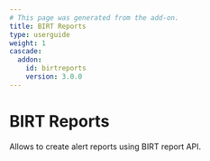 ```yaml
---
# This page was generated from the add-on.
title: BIRT Reports
type: userguide
weight: 1
cascade:
  addon:
    id: birtreports
    version: 3.0.0
---
```


# BIRT Reports

Allows to create alert reports using BIRT report API.
